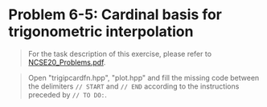 
# Problem 6-5: Cardinal basis for trigonometric interpolation

> For the task description of this exercise, please refer to [NCSE20_Problems.pdf](https://www.sam.math.ethz.ch/~grsam/NCSE20/HOMEWORK/NCSE20_Problems.pdf).

> Open "trigipcardfn.hpp", "plot.hpp" and fill the missing code between the delimiters `// START` and `// END` according to the instructions preceded by `// TO DO:`.  
